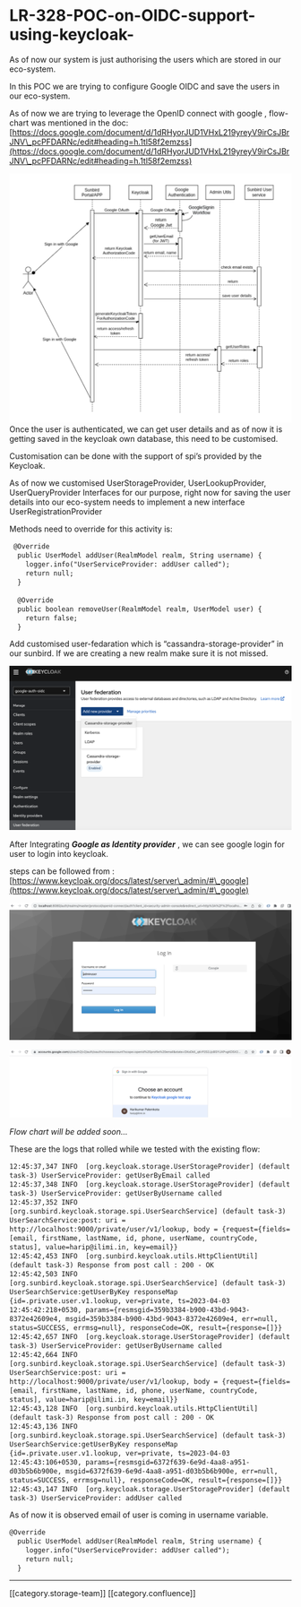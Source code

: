 # LR-328-POC-on-OIDC-support-using-keycloak-

As of now our system is just authorising the users which are stored in our eco-system.

In this POC we are trying to configure Google OIDC and save the users in our eco-system.

As of now we are trying to leverage the OpenID connect with google , flow-chart was mentioned in the doc: [https://docs.google.com/document/d/1dRHyorJUD1VHxL219yreyV9irCsJBrJNV\_pcPFDARNc/edit#heading=h.1tl58f2emzss](https://docs.google.com/document/d/1dRHyorJUD1VHxL219yreyV9irCsJBrJNV\_pcPFDARNc/edit#heading=h.1tl58f2emzss)

![](<../../../../User/Fullexport2/images/storage/Screenshot 2023-03-24 at 11.01.00 AM.png>)Once the user is authenticated, we can get user details and as of now it is getting saved in the keycloak own database, this need to be customised.

Customisation can be done with the support of spi’s provided by the Keycloak.

As of now we customised UserStorageProvider, UserLookupProvider, UserQueryProvider Interfaces for our purpose, right now for saving the user details into our eco-system needs to implement a new interface UserRegistrationProvider

Methods need to override for this activity is:

```
 @Override
  public UserModel addUser(RealmModel realm, String username) {
    logger.info("UserServiceProvider: addUser called");
    return null;
  }

  @Override
  public boolean removeUser(RealmModel realm, UserModel user) {
    return false;
  }
```

Add customised user-fedaration which is “cassandra-storage-provider” in our sunbird. If we are creating a new realm make sure it is not missed.

![](<../../../../User/Fullexport2/images/storage/Screenshot 2023-11-17 at 1.06.32 PM.png>)

After Integrating _**Google as Identity provider**_ , we can see google login for user to login into keycloak.

steps can be followed from : [https://www.keycloak.org/docs/latest/server\_admin/#\_google](https://www.keycloak.org/docs/latest/server\_admin/#\_google)

![](<../../../../User/Fullexport2/images/storage/Screenshot 2023-04-03 at 11.26.54 PM.png>)

![](<../../../../User/Fullexport2/images/storage/Screenshot 2023-04-03 at 11.27.19 PM.png>)

_Flow chart will be added soon…_

These are the logs that rolled while we tested with the existing flow:

```
12:45:37,347 INFO  [org.keycloak.storage.UserStorageProvider] (default task-3) UserServiceProvider: getUserByEmail called
12:45:37,348 INFO  [org.keycloak.storage.UserStorageProvider] (default task-3) UserServiceProvider: getUserByUsername called
12:45:37,352 INFO  [org.sunbird.keycloak.storage.spi.UserSearchService] (default task-3) UserSearchService:post: uri = http://localhost:9000/private/user/v1/lookup, body = {request={fields=[email, firstName, lastName, id, phone, userName, countryCode, status], value=harip@ilimi.in, key=email}}
12:45:42,453 INFO  [org.sunbird.keycloak.utils.HttpClientUtil] (default task-3) Response from post call : 200 - OK
12:45:42,503 INFO  [org.sunbird.keycloak.storage.spi.UserSearchService] (default task-3) UserSearchService:getUserByKey responseMap {id=.private.user.v1.lookup, ver=private, ts=2023-04-03 12:45:42:218+0530, params={resmsgid=359b3384-b900-43bd-9043-8372e42609e4, msgid=359b3384-b900-43bd-9043-8372e42609e4, err=null, status=SUCCESS, errmsg=null}, responseCode=OK, result={response=[]}}
12:45:42,657 INFO  [org.keycloak.storage.UserStorageProvider] (default task-3) UserServiceProvider: getUserByUsername called
12:45:42,664 INFO  [org.sunbird.keycloak.storage.spi.UserSearchService] (default task-3) UserSearchService:post: uri = http://localhost:9000/private/user/v1/lookup, body = {request={fields=[email, firstName, lastName, id, phone, userName, countryCode, status], value=harip@ilimi.in, key=email}}
12:45:43,128 INFO  [org.sunbird.keycloak.utils.HttpClientUtil] (default task-3) Response from post call : 200 - OK
12:45:43,136 INFO  [org.sunbird.keycloak.storage.spi.UserSearchService] (default task-3) UserSearchService:getUserByKey responseMap {id=.private.user.v1.lookup, ver=private, ts=2023-04-03 12:45:43:106+0530, params={resmsgid=6372f639-6e9d-4aa8-a951-d03b5b6b900e, msgid=6372f639-6e9d-4aa8-a951-d03b5b6b900e, err=null, status=SUCCESS, errmsg=null}, responseCode=OK, result={response=[]}}
12:45:43,147 INFO  [org.keycloak.storage.UserStorageProvider] (default task-3) UserServiceProvider: addUser called
```

As of now it is observed email of user is coming in username variable.

```
@Override
  public UserModel addUser(RealmModel realm, String username) {
    logger.info("UserServiceProvider: addUser called");
    return null;
  }
```

***

\[\[category.storage-team]] \[\[category.confluence]]
